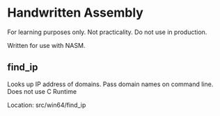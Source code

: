 # Handwritten Assembly

For learning purposes only. Not practicality. Do not use in production.

Written for use with NASM.


## find_ip

Looks up IP address of domains.
Pass domain names on command line.
Does not use C Runtime

Location: src/win64/find_ip
